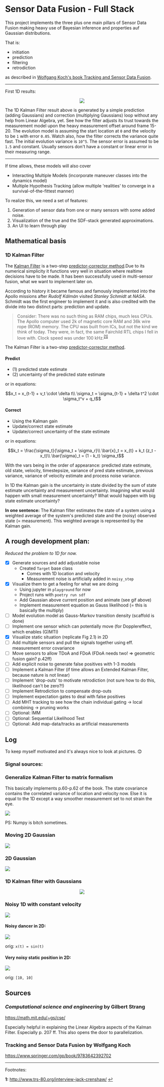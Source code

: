 # Sensor Data Fusion - Full Stack

This project implements the three plus one main pillars of Sensor Data Fusion making heavy use of Bayesian inference and properties auf Gaussian distributions.

That is:

- initiation
- prediction
- filtering
- retrodiction

as described in [Wolfgang Koch's book Tracking and Sensor Data Fusion](https://www.springer.com/gp/book/9783642392702).

* * *

First 1D results:

<p align="center">
<img src="assets/animation.gif">
</p>

The 1D Kalman Filter result above is generated by a simple prediction (adding Gaussians) and correction (multiplying Gaussians) loop without any help from Linear Algebra, yet. See how the filter adjusts its trust towards the measurement model upon the heavy measurement offset around frame 15-20. The evolution model is assuming the start location at `0` and the velocity to be `1` with error `0.05`. Watch also, how the filter corrects the variance quite fast. The initial evolution variance is `10^5`. The sensor error is assumed to be `1.5` and constant. Usually sensors don't have a constant or linear error in their measuring range.

* * *

If time allows, these models will also cover

- Interacting Multiple Models (incorporate maneuver classes into the dynamics model)
- Multiple Hypothesis Tracking (allow multiple 'realities' to converge in a survival-of-the-fittest manner)

To realize this, we need a set of features:

1. Generation of sensor data from one or many sensors with some added noise.
2. Visualization of the true and the SDF-stack generated approximations.
3. An UI to learn through play

## Mathematical basis

### 1D Kalman Filter

The [Kalman Filter](https://en.wikipedia.org/wiki/Kalman_filter) is a two-step [predictor-corrector method](https://en.wikipedia.org/wiki/Predictor%E2%80%93corrector_method).Due to its numerical simplicity it functions very well in situation where realtime decisions have to be made. It has been successfully used in multi-sensor fusion, what we want to implement later on.

According to history it became famous and famously implemented into the Apollo missions after _Rudolf Kálmán_ visited _Stanley Schmidt_ at _NASA_. Schmidt was the first engineer to implement it and is also credited with the divide into two distinct parts: prediction and update.

> Consider: There was no such thing as RAM chips, much less CPUs. The Apollo computer used 2k of magnetic core RAM and 36k wire rope (ROM) memory. The CPU was built from ICs, but not the kind we think of today. They were, in fact, the same Fairchild RTL chips I fell in love with. Clock speed was under 100 kHz.<sup id="a1">[[1]](#f1)</sup>

The Kalman Filter is a two-step [predictor-corrector method](https://en.wikipedia.org/wiki/Predictor%E2%80%93corrector_method).

#### Predict

- (1) predicted state estimate
- (2) uncertainty of the predicted state estimate

or in equations:

```math
x_t = x_{t-1} + v_t \cdot \delta t\\
\sigma_t = \sigma_{t-1} + \delta t^2 \cdot \sigma_t^v + q_t
```

#### Correct

- Using the Kalman gain
- Update/correct state estimate
- Update/correct uncertainty of the state estimate

or in equations:

```math
k_t = \frac{\sigma_t}{\sigma_t + \sigma_r}\\
\bar{x}_t = x_{t} + k_t (z_t - x_t)\\
\bar{\sigma}_t = (1 - k_t) \sigma_t
```

With the vars being in the order of appearance: predicted state estimate, old state, velocity, timestepsize, variance of pred state estimate, previous variance, variance of velocity estimate and process noise variance.

In 1D the Kalman gain is the uncertainty in state divided by the sum of state estimate uncertainty and measurement uncertainty. Imagining what would happen with small measurement uncertainty? What would happen with big state estimate uncertainty?

__In one sentence:__ The Kalman filter estimates the state of a system using a weighted average of the system's predicted state and the (noisy) observed state (= measurement). This weighted average is represented by the Kalman gain.

## A rough development plan:

_Reduced the problem to 1D for now._

- [x] Generate sources and add adjustable noise
    - Created `Target` base class
        - Comes with 1D location and velocity
        - Measurement noise is artificially added in `noisy_step`
- [x] Visualize them to get a feeling for what we are doing
    - Using jupyter in `playground` for now
    - Project runs with `poetry run sdf`
    - Add Gaussian above current position and animate (see gif above)
    - Implement measurement equation as Gauss likelihood (= this is basically the multiply)
- [ ] Model evolution model as Gauss-Markov transition density (scaffold is done)
- [ ] Implement one sensor which can potentially move (for Dopplereffect, which enables (G)MTI)
- [x] Visualize static situation (replicate Fig 2.1) in 2D
- [ ] Add multiple sensors and pull the signals together using eff. measurement error covariance
- [ ] Move sensors to allow TDoA and FDoA (FDoA needs two! => geometric fusion gain? p.42ff)
- [ ] Add explicit noise to generate false positives with 1-3 models
- [ ] Implement a Kalman Filter (if time allows an Extended Kalman Filter, because nature is not linear)
- [ ] Implement 'drop-outs' to motivate retrodiction (not sure how to do this, likelihood can't be zero?!)
- [ ] Implement Retrodiction to compensate drop-outs
- [ ] Implement expectation gates to deal with false positives
- [ ] Add MHT tracking to see how the chain individual gating -> local combining -> pruning works
- [ ] Optional: IMM
- [ ] Optional: Sequential Likelihood Test
- [ ] Optional: Add map-data/tracks as artificial measurements

## Log

To keep myself motivated and it's always nice to look at pictures. :blush:

### Signal sources:

### Generalize Kalman Filter to matrix formalism

This basically implements p.60-p.62 of the book. The state covariance contains the correlated variance of location and velocity now. Else it is equal to the 1D except a way smoother measurement set to not strain the eye.

![](./assets/kalman_2d.gif)

PS: Numpy is bitch sometimes.

### Moving 2D Gaussian

![](./assets/moving_gaussian.gif)

### 2D Gaussian

![](./assets/gaussian_2d.png)

### 1D Kalman filter with Gaussians

<p align="center">
<img src="assets/animation.gif">
</p>

### Noisy 1D with constant velocity

![](./assets/noise_1d_const_speed.png)

#### Noisy dancer in 2D:

![](./assets/noisy_dancer.png)

orig: `x(t) = sin(t)`

#### Very noisy static position in 2D:

![](./assets/random_walk_2d.png)

orig: `[10, 10]`

## Sources

### *Computational science and engineering* by Gilbert Strang

https://math.mit.edu/~gs/cse/

Especially helpful in explaining the Linear Algebra aspects of the Kalman Filter. Especially p. 207 ff.
This also opens the door to parallelization.

### Tracking and Sensor Data Fusion by Wolfgang Koch

https://www.springer.com/gp/book/9783642392702

* * *

Footnotes:

<b id="f1">1:</b> http://www.trs-80.org/interview-jack-crenshaw/ [↩](#a1)